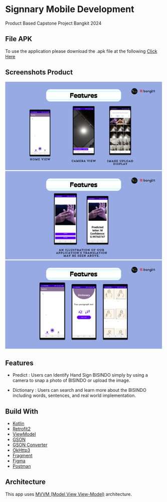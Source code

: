 # Signnary Mobile Development

Product Based Capstone Project Bangkit 2024

## File APK

To use the application please download the .apk file at the following [Click Here](https://drive.google.com/file/d/1HptQ2bDQcUmO6vt9K78iHlMFlCiKhSgW/view?usp=sharing)

## Screenshots Product

<img width="500" alt="user  interface" src="https://github.com/Signnary/Signnary-MD/blob/main/1.png">
<img width="500" alt="user  interface" src="https://github.com/Signnary/Signnary-MD/blob/main/2.png">
<img width="500" alt="user  interface" src="https://github.com/Signnary/Signnary-MD/blob/main/3.png">

## Features

- Predict :
Users can Identify Hand Sign BISINDO simply by using a camera to snap a photo of BISINDO or upload the image.

- Dictionary :
Users can search and learn more about the BISINDO including words, sentences, and real world implementation.

## Build With

- [Kotlin](https://kotlinlang.org/)
- [Retrofit2](https://kotlinlang.org/)
- [ViewModel](https://developer.android.com/topic/libraries/architecture/viewmodel)
- [GSON](https://github.com/google/gson)
- [GSON Converter](https://github.com/square/retrofit/tree/master/retrofit-converters/gson)
- [OkHttp3](https://square.github.io/okhttp/)
- [Fragment](https://developer.android.com/guide/fragments?hl=id)
- [Figma](https://www.figma.com/)
- [Postman](https://www.postman.com/)

## Architecture
This app uses [MVVM (Model View View-Model)](https://developer.android.com/topic/architecture#recommended-app-arch) architecture.
